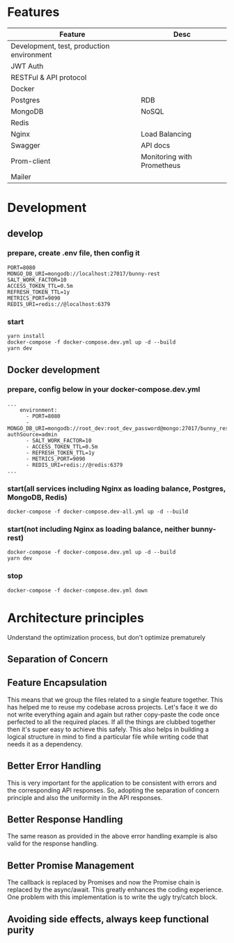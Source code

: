 # Features

<table>
<thead><tr><th>Feature</th><th>Desc</th></tr></thead>
<tbody>
<tr><td>Development, test, production environment</td><td></td></tr>
<tr><td>JWT Auth</td><td>  </td></tr>
<tr><td>RESTFul & API protocol</td><td></td></tr>
<tr><td>Docker</td><td></td></tr>
<tr><td>Postgres</td><td>RDB</td></tr>
<tr><td>MongoDB</td><td>NoSQL</td></tr>
<tr><td>Redis</td><td></td></tr>
<tr><td>Nginx</td><td>Load Balancing</td></tr>
<tr><td>Swagger</td><td>API docs</td></tr>
<tr><td>Prom-client</td><td>Monitoring with Prometheus</td></tr>
<tr><td>Mailer</td><td></td></tr>
</tbody>
</table>

# Development

## develop

### prepare, create .env file, then config it

```dotenv
PORT=8080
MONGO_DB_URI=mongodb://localhost:27017/bunny-rest
SALT_WORK_FACTOR=10
ACCESS_TOKEN_TTL=0.5m
REFRESH_TOKEN_TTL=1y
METRICS_PORT=9090
REDIS_URI=redis://@localhost:6379
```

### start

```shell script
yarn install
docker-compose -f docker-compose.dev.yml up -d --build
yarn dev
```

## Docker development

### prepare, config below in your docker-compose.dev.yml

```
...
    environment:
      - PORT=8080
      - MONGO_DB_URI=mongodb://root_dev:root_dev_password@mongo:27017/bunny_rest_dev?authSource=admin
      - SALT_WORK_FACTOR=10
      - ACCESS_TOKEN_TTL=0.5m
      - REFRESH_TOKEN_TTL=1y
      - METRICS_PORT=9090
      - REDIS_URI=redis://@redis:6379
...
```

### start(all services including Nginx as loading balance, Postgres, MongoDB, Redis)

```shell script
docker-compose -f docker-compose.dev-all.yml up -d --build
```

### start(not including Nginx as loading balance, neither bunny-rest)

```shell script
docker-compose -f docker-compose.dev.yml up -d --build
yarn dev
```

### stop

```shell script
docker-compose -f docker-compose.dev.yml down
```

# Architecture principles

Understand the optimization process, but don't optimize prematurely

## Separation of Concern

## Feature Encapsulation

This means that we group the files related to a single feature together. This has helped me to reuse my codebase across
projects. Let's face it we do not write everything again and again but rather copy-paste the code once perfected to all
the required places. If all the things are clubbed together then it's super easy to achieve this safely. This also helps
in building a logical structure in mind to find a particular file while writing code that needs it as a dependency.

## Better Error Handling

This is very important for the application to be consistent with errors and the corresponding API responses. So,
adopting the separation of concern principle and also the uniformity in the API responses.

## Better Response Handling

The same reason as provided in the above error handling example is also valid for the response handling.

## Better Promise Management

The callback is replaced by Promises and now the Promise chain is replaced by the async/await. This greatly enhances the
coding experience. One problem with this implementation is to write the ugly try/catch block.
<!--## Robust Unit Tests
The primary purpose of Unit-test is not to detect incorrect grammar but to validate behaviors of logics.-->

## Avoiding side effects, always keep functional purity

<!--## Simple Deployability
Dockerfile and docker-compose.yml to simplify the deployment of the application. It is also possible to manually deploy the application.-->




